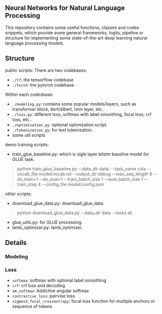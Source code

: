 ## Neural Networks for Natural Language Processing 
This repository contains some useful functions, classes and codes snippets, which provide some general frameworks, logits, pipeline or structure for implementing some state-of-the-art deep learning natural language processing models.


## Structure
public scripts:
There are two codebases:
* `./tf`: the tensorflow codebase
* `./torch`: the pytorch codebase

Within each codesbase:
* `./modeling.py`: contains some popular models/layers, such as transformer block, bert/albert, lstm layer, etc.. 
* `./loss.py`: different loss, softmax with label smoothing, focal loss, crf loss, etc..
* `./optimization.py`: optional optimization script.
* `./tokenization.py`: for text tokenization.
* some util scripts

demo training scripts:
* train_glue_baseline.py: which is sigle layer bilstm baseline model for GLUE task.
> python train_glue_baseline.py --data_dir data/ --task_name cola --vocab_file model/vocab.txt --output_dir debug --max_seq_length 8 --do_train=1 --do_eval=1 --train_batch_size 1 --eval_batch_size 1 --train_step 4 --config_file model/config.json


other scripts:
* download_glue_data.py: download_glue_data.
> python download_glue_data.py --data_dir data --tasks all
* glue_utils.py: for GLUE processing.
* lamb_optimizer.py: lamb_optimizer.


## Details

### Modeling


### Loss
* `softmax`: softmax with optional label smoothing
* `crf`: crf loss and decoding
* `am_softmax`: Addictive angular softmax
* `contrastive_loss`: pairvise loss
* `sigmoid_focal_crossentropy`: focal loss function for multiple anchors or sequence of tokens